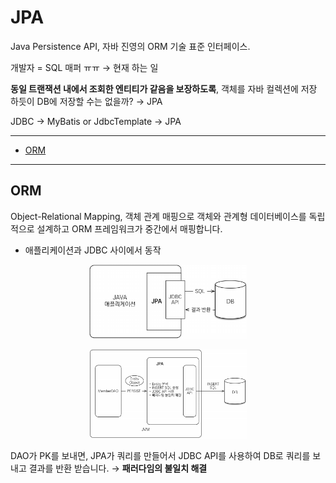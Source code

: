 # JPA
Java Persistence API, 자바 진영의 ORM 기술 표준 인터페이스.

개발자 = SQL 매퍼 ㅠㅠ → 현재 하는 일

**동일 트랜잭션 내에서 조회한 엔티티가 같음을 보장하도록**, 객체를 자바 컬렉션에 저장 하듯이 DB에 저장할 수는 없을까? → JPA

JDBC → MyBatis or JdbcTemplate → JPA

---
- [ORM](#orm)

---

## ORM
Object-Relational Mapping, 객체 관계 매핑으로 객체와 관계형 데이터베이스를 독립적으로 설계하고 ORM 프레임워크가 중간에서 매핑합니다.
- 애플리케이션과 JDBC 사이에서 동작
<p align="center"><img src="images/JPA.PNG" width="50%"></p><p align="center"><img src="images/JPA2.PNG" width="50%"></p>

DAO가 PK를 보내면, JPA가 쿼리를 만들어서 JDBC API를 사용하여 DB로 쿼리를 보내고 결과를 반환 받습니다. → **패러다임의 불일치 해결**


